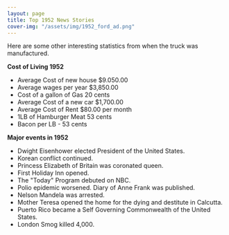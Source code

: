 ```yaml
---
layout: page
title: Top 1952 News Stories
cover-img: "/assets/img/1952_ford_ad.png"
---
```



Here are some other interesting statistics from when the truck was manufactured.

**Cost of Living 1952**

 - Average Cost of new house $9.050.00
 -  Average wages per year  $3,850.00 
 - Cost of a gallon of Gas 20 cents 
 - Average Cost of a new car $1,700.00 
 - Average Cost of Rent $80.00 per month 
 - 1LB of Hamburger Meat 53 cents 
 - Bacon per LB - 53 cents

**Major events in 1952**

 - Dwight Eisenhower elected President of the United States.
 - Korean conflict continued. 
 - Princess Elizabeth of Britain was coronated queen. 
 - First Holiday Inn opened. 
 - The "Today" Program debuted on NBC.
 - Polio epidemic worsened. Diary of Anne Frank was published.
 - Nelson Mandela was arrested. 
 - Mother Teresa opened the home for the dying and destitute in Calcutta. 
 - Puerto Rico became a Self Governing Commonwealth of the United States. 
 - London Smog killed 4,000.

<!--stackedit_data:
eyJoaXN0b3J5IjpbMTU1MzQ1ODQ0NCwtMTg0NzQzNDA0NywtMT
IzMzE5MjY1NywxMzI1NDAzMTA3LDE3NDg3NDY5OTJdfQ==
-->
